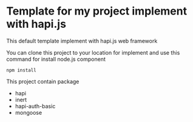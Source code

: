 # Template for my project implement with hapi.js

This default template implement with hapi.js web framework

You can clone this project to your location for implement and use this command for install node.js component

```
npm install
```

This project contain package
- hapi
- inert
- hapi-auth-basic
- mongoose



